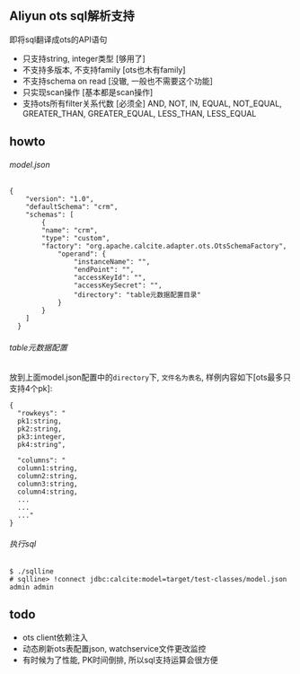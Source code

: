## Aliyun ots sql解析支持

即将sql翻译成ots的API语句

- 只支持string, integer类型 [够用了]
- 不支持多版本, 不支持family [ots也木有family]
- 不支持schema on read [没辙, 一般也不需要这个功能]
- 只实现scan操作 [基本都是scan操作]
- 支持ots所有filter关系代数 [必须全]
AND, NOT, IN, EQUAL, NOT_EQUAL, GREATER_THAN, GREATER_EQUAL, LESS_THAN, LESS_EQUAL

## howto
###### model.json
```
{
    "version": "1.0",
    "defaultSchema": "crm",
    "schemas": [
        {
        "name": "crm",
        "type": "custom",
        "factory": "org.apache.calcite.adapter.ots.OtsSchemaFactory",
            "operand": {
                "instanceName": "",
                "endPoint": "",
                "accessKeyId": "",
                "accessKeySecret": "",
                "directory": "table元数据配置目录"
            }
        }
    ]
  }
```

###### table元数据配置
放到上面model.json配置中的`directory`下, `文件名为表名`, 样例内容如下[ots最多只支持4个pk]:
```
{
  "rowkeys": "
  pk1:string,
  pk2:string,
  pk3:integer,
  pk4:string",
  
  "columns": "
  column1:string,
  column2:string,
  column3:string,
  column4:string,
  ...
  ...
  ..."
}
```

###### 执行sql
```
$ ./sqlline
# sqlline> !connect jdbc:calcite:model=target/test-classes/model.json admin admin
```

## todo
- ots client依赖注入
- 动态刷新ots表配置json, watchservice文件更改监控
- 有时候为了性能, PK时间倒排, 所以sql支持运算会很方便
